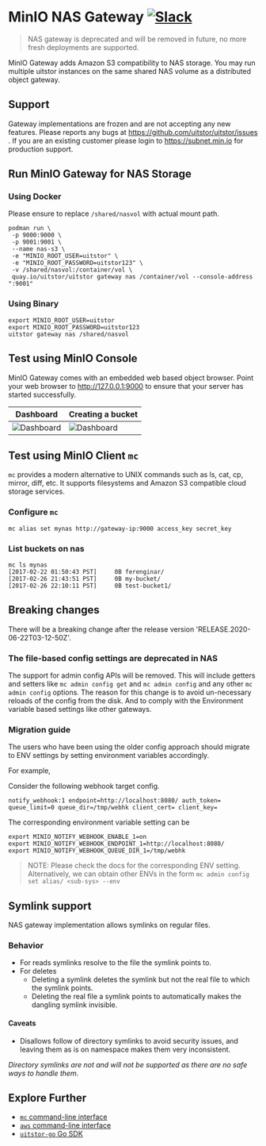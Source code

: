 # MinIO NAS Gateway [![Slack](https://slack.min.io/slack?type=svg)](https://slack.min.io)

> NAS gateway is deprecated and will be removed in future, no more fresh deployments are supported.

MinIO Gateway adds Amazon S3 compatibility to NAS storage. You may run multiple uitstor instances on the same shared NAS volume as a distributed object gateway.

## Support

Gateway implementations are frozen and are not accepting any new features. Please reports any bugs at <https://github.com/uitstor/uitstor/issues> . If you are an existing customer please login to <https://subnet.min.io> for production support.

## Run MinIO Gateway for NAS Storage

### Using Docker

Please ensure to replace `/shared/nasvol` with actual mount path.

```
podman run \
 -p 9000:9000 \
 -p 9001:9001 \
 --name nas-s3 \
 -e "MINIO_ROOT_USER=uitstor" \
 -e "MINIO_ROOT_PASSWORD=uitstor123" \
 -v /shared/nasvol:/container/vol \
 quay.io/uitstor/uitstor gateway nas /container/vol --console-address ":9001"
```

### Using Binary

```
export MINIO_ROOT_USER=uitstor
export MINIO_ROOT_PASSWORD=uitstor123
uitstor gateway nas /shared/nasvol
```

## Test using MinIO Console

MinIO Gateway comes with an embedded web based object browser. Point your web browser to <http://127.0.0.1:9000> to ensure that your server has started successfully.

| Dashboard                                                                                   | Creating a bucket                                                                           |
| -------------                                                                               | -------------                                                                               |
| ![Dashboard](https://github.com/uitstor/uitstor/blob/master/docs/screenshots/pic1.png?raw=true) | ![Dashboard](https://github.com/uitstor/uitstor/blob/master/docs/screenshots/pic2.png?raw=true) |

## Test using MinIO Client `mc`

`mc` provides a modern alternative to UNIX commands such as ls, cat, cp, mirror, diff, etc. It supports filesystems and Amazon S3 compatible cloud storage services.

### Configure `mc`

```
mc alias set mynas http://gateway-ip:9000 access_key secret_key
```

### List buckets on nas

```
mc ls mynas
[2017-02-22 01:50:43 PST]     0B ferenginar/
[2017-02-26 21:43:51 PST]     0B my-bucket/
[2017-02-26 22:10:11 PST]     0B test-bucket1/
```

## Breaking changes

There will be a breaking change after the release version 'RELEASE.2020-06-22T03-12-50Z'.

### The file-based config settings are deprecated in NAS

The support for admin config APIs will be removed. This will include getters and setters like `mc admin config get` and `mc admin config`  and any other `mc admin config` options. The reason for this change is to avoid un-necessary reloads of the config from the disk. And to comply with the Environment variable based settings like other gateways.

### Migration guide

The users who have been using the older config approach should migrate to ENV settings by setting environment variables accordingly.

For example,

Consider the following webhook target config.

```
notify_webhook:1 endpoint=http://localhost:8080/ auth_token= queue_limit=0 queue_dir=/tmp/webhk client_cert= client_key=
```

The corresponding environment variable setting can be

```
export MINIO_NOTIFY_WEBHOOK_ENABLE_1=on
export MINIO_NOTIFY_WEBHOOK_ENDPOINT_1=http://localhost:8080/
export MINIO_NOTIFY_WEBHOOK_QUEUE_DIR_1=/tmp/webhk
```

> NOTE: Please check the docs for the corresponding ENV setting. Alternatively, we can obtain other ENVs in the form `mc admin config set alias/ <sub-sys> --env`

## Symlink support

NAS gateway implementation allows symlinks on regular files.

### Behavior

- For reads symlinks resolve to the file the symlink points to.
- For deletes
  - Deleting a symlink deletes the symlink but not the real file to which the symlink points.
  - Deleting the real file a symlink points to automatically makes the dangling symlink invisible.

#### Caveats

- Disallows follow of directory symlinks to avoid security issues, and leaving them as is on namespace makes them very inconsistent.

*Directory symlinks are not and will not be supported as there are no safe ways to handle them.*

## Explore Further

- [`mc` command-line interface](https://docs.min.io/docs/uitstor-client-quickstart-guide)
- [`aws` command-line interface](https://docs.min.io/docs/aws-cli-with-uitstor)
- [`uitstor-go` Go SDK](https://docs.min.io/docs/golang-client-quickstart-guide)
